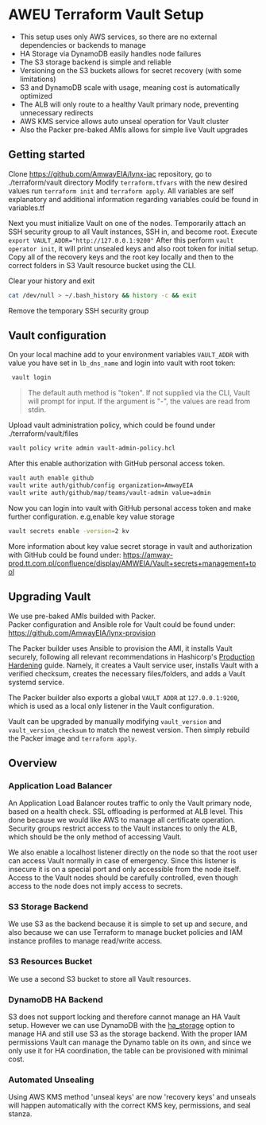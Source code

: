 # AWEU Terraform Vault Setup

- This setup uses only AWS services, so there are no external dependencies or backends to manage
- HA Storage via DynamoDB easily handles node failures
- The S3 storage backend is simple and reliable
- Versioning on the S3 buckets allows for secret recovery (with some limitations)
- S3 and DynamoDB scale with usage, meaning cost is automatically optimized
- The ALB will only route to a healthy Vault primary node, preventing unnecessary redirects
- AWS KMS service allows auto unseal operation for Vault cluster
- Also the Packer pre-baked AMIs allows for simple live Vault upgrades

## Getting started
Clone https://github.com/AmwayEIA/lynx-iac repository, go to ./terraform/vault directory
Modify `terraform.tfvars` with the new desired values run `terraform init` and `terraform apply`.
All variables are self explanatory and additional information regarding variables could be found in variables.tf

Next you must initialize Vault on one of the nodes.
Temporarily attach an SSH security group to all Vault instances, SSH in, and become root.
Execute `export VAULT_ADDR="http://127.0.0.1:9200"`
After this perform `vault operator init`, it will print unsealed keys and also root token for initial setup.
Copy all of the recovery keys and the root key locally and then to the correct folders in S3 Vault resource bucket using the CLI.

Clear your history and exit

```bash
cat /dev/null > ~/.bash_history && history -c && exit
```
Remove the temporary SSH security group

## Vault configuration
On your local machine add to your environment variables `VAULT_ADDR` with value you have set in `lb_dns_name` and login into vault with root token:
``` bash
 vault login
 ```
> The default auth method is "token". If not supplied via the CLI,
  Vault will prompt for input. If the argument is "-", the values are read
  from stdin.

Upload vault administration policy, which could be found under ./terraform/vault/files
```bash
vault policy write admin vault-admin-policy.hcl
```
After this enable authorization with GitHub personal access token.
```bash
vault auth enable github
vault write auth/github/config organization=AmwayEIA
vault write auth/github/map/teams/vault-admin value=admin
```
Now you can login into vault with GitHub personal access token and make further configuration. e.g,enable key value storage
```bash
vault secrets enable -version=2 kv
```
More information about key value secret storage in vault and authorization with GitHub could be found under: https://amway-prod.tt.com.pl/confluence/display/AMWEIA/Vault+secrets+management+tool

## Upgrading Vault
We use pre-baked AMIs builded with Packer.  
Packer configuration and Ansible role for Vault could be found under: https://github.com/AmwayEIA/lynx-provision

The Packer builder uses Ansible to provision the AMI, it installs Vault securely, following all relevant recommendations in Hashicorp's [Production Hardening](https://www.vaultproject.io/guides/production.html) guide. Namely, it creates a Vault service user, installs Vault with a verified checksum, creates the necessary files/folders, and adds a Vault systemd service.

The Packer builder also exports a global `VAULT ADDR` at `127.0.0.1:9200`, which is used as a local only listener in the Vault configuration.

Vault can be upgraded by manually modifying `vault_version` and `vault_version_checksum` to match the newest version. Then simply rebuild the Packer image  and `terraform apply`.

## Overview

### Application Load Balancer
An Application Load Balancer routes traffic to only the Vault primary node, based on a health check. SSL offloading is performed at ALB level. This done because we would like AWS to manage all certificate operation. Security groups restrict access to the Vault instances to only the ALB, which should be the only method of accessing Vault.

We also enable a localhost listener directly on the node so that the root user can access Vault normally in case of emergency. Since this listener is insecure it is on a special port and only accessible from the node itself. Access to the Vault nodes should be carefully controlled, even though access to the node does not imply access to secrets.

### S3 Storage Backend

We use S3 as the backend because it is simple to set up and secure, and also because we can use Terraform to manage bucket policies and IAM instance profiles to manage read/write access.

### S3 Resources Bucket

We use a second S3 bucket to store all Vault resources.

### DynamoDB HA Backend

S3 does not support locking and therefore cannot manage an HA Vault setup. However we can use DynamoDB with the [ha_storage](https://www.vaultproject.io/docs/configuration/index.html#ha_storage) option to manage HA and still use S3 as the storage backend. With the proper IAM permissions Vault can manage the Dynamo table on its own, and since we only use it for HA coordination, the table can be provisioned with minimal cost.

### Automated Unsealing
Using AWS KMS method 'unseal keys' are now 'recovery keys' and unseals will happen
automatically with the correct KMS key, permissions, and seal stanza.

